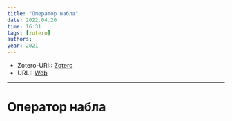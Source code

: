 ```yaml
---
title: "Оператор набла"
date: 2022.04.20
time: 16:31
tags: [zotero]
authors: 
year: 2021
---
```


- Zotero-URI:: [Zotero](zotero://select/items/@OperatorNabla2021)
- URL:: [Web](https://ru.wikipedia.org/w/index.php?title=%D0%9E%D0%BF%D0%B5%D1%80%D0%B0%D1%82%D0%BE%D1%80_%D0%BD%D0%B0%D0%B1%D0%BB%D0%B0&oldid=113617732)

---

# Оператор набла


